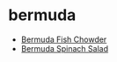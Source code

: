 # bermuda

 * [Bermuda Fish Chowder](index/b/bermuda-fish-chowder.json)
 * [Bermuda Spinach Salad](index/b/bermuda-spinach-salad.json)
